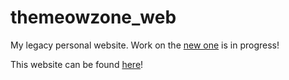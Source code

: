 # themeowzone_web

My legacy personal website. Work on the [new one](https://github.com/Dogeowsky/themeowzone_web_2025_iteration_2) is in progress!

This website can be found [here](https://legacy.themeowzone.net)!

